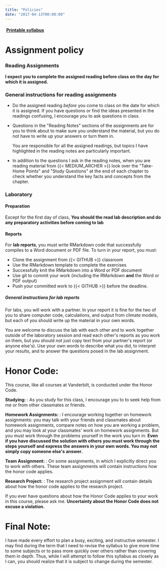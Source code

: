 ```yaml
---
title: "Policies"
date: "2017-04-13T00:00:00"
---
```

#### <a href="/files/EES_3310_5310_Syllabus.pdf" target="_blank"><i class="far fa-file-pdf" style="margin-right:0.25em;"></i> **Printable syllabus**</a>

# **Assignment policy**

### Reading Assignments

**I expect you to complete the assigned reading before class on the day
for which it is assigned.**

### General instructions for reading assignments

* Do the assigned reading _before_ you come to class on the date for
  which it is assigned. If you have questions or find the ideas presented in
  the readings confusing, I encourage you to ask questions in class.
* Questions in the "Reading Notes" sections of the assignments are for you
  to think about to make sure you understand the material, but you do not have
  to write up your answers or turn them in.

    You are responsible for all the assigned readings, but topics I have
    highlighted in the reading notes are particularly important.
* In addition to the questions I ask in the reading notes, when you are reading
  material from {{< MEDIUM_ARCHER >}} look over the
  "Take-Home Points" and "Study Questions" at the end of each chapter
  to check whether you understand the key facts and concepts from the chapter.

### Laboratory

#### Preparation

Except for the first day of class, 
**You should the read lab description and do any preparatory activities before
coming to lab**

#### Reports

For **lab reports**, you must write RMarkdown code that successfully compiles
to a Word document or PDF file. To turn in your report, you must:

* Clone the assignment from {{< GITHUB >}} classroom
* Use the RMarkdown template to complete the exercises
* Successfully knit the RMarkdown into a Word or PDF document
* Use git to commit your work (including the RMarkdown **and** the Word or 
  PDF output)
* Push your committed work to {{< GITHUB >}} before the deadline.


##### General instructions for lab reports

For labs, you will work with a partner. In your report it is fine for the
two of you to share computer code, calculations, and output from climate
models, but each of you should write up the material in your own words.

You are welcome to discuss the lab with each other and to work together outside
of the laboratory session and read each other's reports as you work on them,
but you should not just copy text from your partner's report (or anyone else's).
Use your own words to describe what you did, to interpret your results,
and to answer the questions posed in the lab assignment.

# **Honor Code:**

This course, like all courses at Vanderbilt, is conducted under the Honor Code.

**Studying:**
: As you study for this class, I encourage you to to seek help from me or from
  other classmates or friends.

**Homework Assignments:**
: I encourage working together on homework assignments: you may talk with your
  friends and classmates about homework assignments, compare notes on how you
  are working a problem, and you may look at your classmates' work on homework
  assignments.
  But you must work through the problems yourself in the work you turn in:
  **Even if you have discussed the solution with others you must work through
  the steps yourself and express the answers in your own words. You may not
  simply copy someone else's answer.**

**Team Assignment:**
: On some assignments, in which I explicitly direct you to work with others.
  These team assignments will contain instructions how the honor code applies.

**Research Project:**
: The research project assignment will contain details about how the honor code
  applies to the research project.

If you ever have questions about how the Honor Code applies to your work
in this course, please ask me.
**Uncertainty about the Honor Code does not excuse a violation.**

# **Final Note:**

I have made every effort to plan a busy, exciting, and instructive semester.
I may find during the term that I need to revise the syllabus to give more time
to some subjects or to pass more quickly over others rather than covering them
in depth.
Thus, while I will attempt to follow this syllabus as closely as I can,
you should realize that it is subject to change during the semester.
